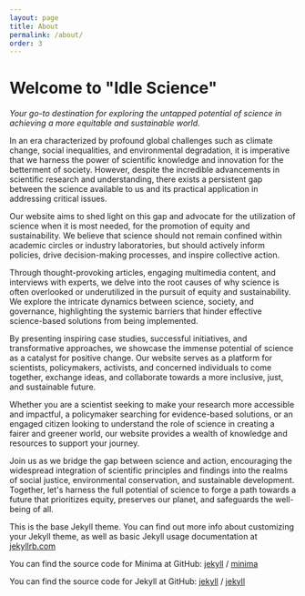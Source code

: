 ```yaml
---
layout: page
title: About
permalink: /about/
order: 3
---
```

# Welcome to "Idle Science"

*Your go-to destination for exploring the untapped potential of science in achieving a more equitable and sustainable world.*

In an era characterized by profound global challenges such as climate change, social inequalities, and environmental degradation, it is imperative that we harness the power of scientific knowledge and innovation for the betterment of society. However, despite the incredible advancements in scientific research and understanding, there exists a persistent gap between the science available to us and its practical application in addressing critical issues.

Our website aims to shed light on this gap and advocate for the utilization of science when it is most needed, for the promotion of equity and sustainability. We believe that science should not remain confined within academic circles or industry laboratories, but should actively inform policies, drive decision-making processes, and inspire collective action.

Through thought-provoking articles, engaging multimedia content, and interviews with experts, we delve into the root causes of why science is often overlooked or underutilized in the pursuit of equity and sustainability. We explore the intricate dynamics between science, society, and governance, highlighting the systemic barriers that hinder effective science-based solutions from being implemented.

By presenting inspiring case studies, successful initiatives, and transformative approaches, we showcase the immense potential of science as a catalyst for positive change. Our website serves as a platform for scientists, policymakers, activists, and concerned individuals to come together, exchange ideas, and collaborate towards a more inclusive, just, and sustainable future.

Whether you are a scientist seeking to make your research more accessible and impactful, a policymaker searching for evidence-based solutions, or an engaged citizen looking to understand the role of science in creating a fairer and greener world, our website provides a wealth of knowledge and resources to support your journey.

Join us as we bridge the gap between science and action, encouraging the widespread integration of scientific principles and findings into the realms of social justice, environmental conservation, and sustainable development. Together, let's harness the full potential of science to forge a path towards a future that prioritizes equity, preserves our planet, and safeguards the well-being of all.

This is the base Jekyll theme. You can find out more info about customizing your Jekyll theme, as well as basic Jekyll usage documentation at [jekyllrb.com](https://jekyllrb.com/)

You can find the source code for Minima at GitHub:
[jekyll][jekyll-organization] /
[minima](https://github.com/jekyll/minima)

You can find the source code for Jekyll at GitHub:
[jekyll][jekyll-organization] /
[jekyll](https://github.com/jekyll/jekyll)


[jekyll-organization]: https://github.com/jekyll
